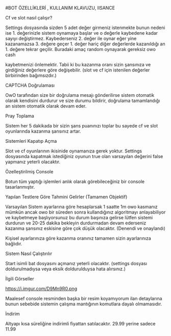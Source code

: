 #BOT ÖZELLİKLERİ , KULLANIM KLAVUZU, lISANCE

Cf ve slot nasıl çalışır?

Settings dosyasında sizden 5 adet değer girmeniz istenmekte bunun nedeni ise 1. değerinizle sistem oynamaya başlar ve o değerle kaybedene kadar sayıyı değiştirmez. Kaybederseniz 2. değer ile oynar eğer yine kazanamazsa 3. değere geçer 1. değer hariç diğer değerlerde kazanıldığı an 1. değere tekrar geçilir. Buradaki amaç random oynayarak gereksiz owo cash

kaybetmenizi önlemektir. Tabii ki bu kazanma oranı sizin şansınıza ve girdiğiniz değerlere göre değişebilir. (slot ve cf için istenilen değerler birbirinden bağımsızdır.)

CAPTCHA Doğrulaması

OwO tarafından size bir doğrulama mesajı gönderilirse sistem otomatik olarak kendisini durdurur ve size durumu bildirir, doğrulama tamamlandığı an sistem otomatik olarak devam eder.

Pray Toplama

Sistem her 5 dakikada bir sizin şans puanınızı toplar bu sayede cf ve slot oyunlarında kazanma şansınız artar.

Sistemleri Kapatıp Açma

Slot ve cf oyunlarının ikisinide oynamanıza gerek yoktur. Settings dosyasında kapatmak istediğiniz oyunun true olan varsayılan değerini false yapmanız yeterli olacaktır.

Özelleştirilmiş Console

Botun tüm yaptığı işlemleri anlık olarak görebileceğiniz bir console tasarlanmıştır.

Yapılan Testlere Göre Tahmini Gelirler (Tamamen Objektif)

Varsayılan Sistem ayarlarına göre hesaplarsak 1 saatte 1m owo kasmanız mümkün ancak owo bir süreden sonra kullandığınız algoritmayı anlayabiliyor ve kaybetmeye başlıyorsunuz bu durum başınıza gelirse lütfen sistemi durdurun ve 20-25 dakika bekleyin durdurmadan devam ederseniz kazanma şansınız eskisine göre çok düşük olacaktır. (Denendi ve onaylandı)

Kişisel ayarlarınıza göre kazanma oranınız tamamen sizin ayarlarınıza bağlıdır.

Sistem Nasıl Çalıştırılır

Start isimli bat dosyasını açmanız yeterli olacaktır. (settings dosyası doldurulmadıysa veya eksik doldurulduysa hata alırsınız.)

İlgili Görseller

https://i.imgur.com/D9Mn9R0.png

Maalesef console resminden başka bir resim koyamıyorum ilan detaylarına bunun sebebide sistemin çalışma mantığının komutlara dayalı olmamasıdır.

İndirim

Altyapı kısa süreliğine indirimli fiyattan satılacaktır. 29.99 yerine sadece 11.99
